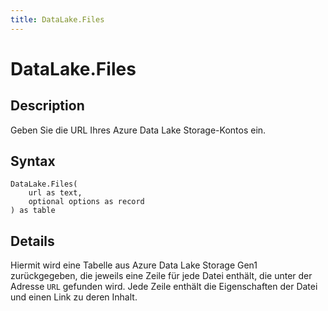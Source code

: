 ```yaml
---
title: DataLake.Files
---
```


# DataLake.Files


## Description

Geben Sie die URL Ihres Azure Data Lake Storage-Kontos ein.


## Syntax

```powerquery
DataLake.Files(
    url as text,
    optional options as record
) as table
```


## Details

Hiermit wird eine Tabelle aus Azure Data Lake Storage Gen1 zurückgegeben, die jeweils eine Zeile für jede Datei enthält, die unter der Adresse <code>URL</code> gefunden wird. Jede Zeile enthält die Eigenschaften der Datei und einen Link zu deren Inhalt.


